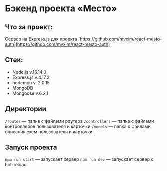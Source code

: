 # Бэкенд проекта «Место»

## Что за проект:

Сервер на Express.js для проекта [https://github.com/mvxim/react-mesto-auth](https://github.com/mvxim/react-mesto-auth)

## Стек:

- Node.js v.16.14.0
- Express.js v.4.17.2
- nodemon v. 2.0.15
- MongoDB
- Mongoose v.6.2.1

## Директории

`/routes` — папка с файлами роутера
`/controllers` — папка с файлами контроллеров пользователя и карточки
`/models` — папка с файлами описания схем пользователя и карточки

## Запуск проекта

`npm run start` — запускает сервер
`npm run dev` — запускает сервер с hot-reload
